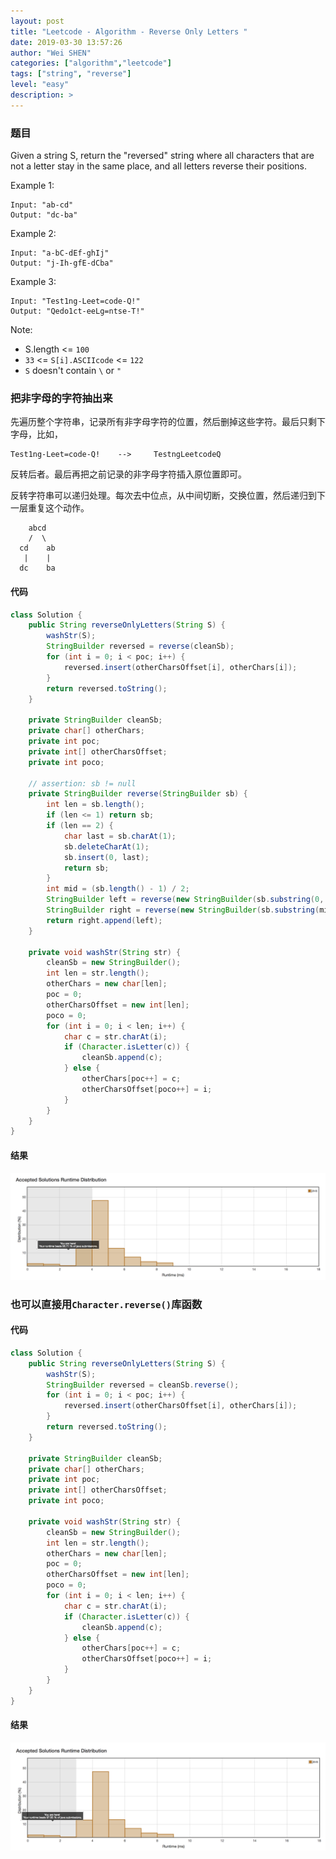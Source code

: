 ```yaml
---
layout: post
title: "Leetcode - Algorithm - Reverse Only Letters "
date: 2019-03-30 13:57:26
author: "Wei SHEN"
categories: ["algorithm","leetcode"]
tags: ["string", "reverse"]
level: "easy"
description: >
---
```


### 题目
Given a string S, return the "reversed" string where all characters that are not a letter stay in the same place, and all letters reverse their positions.

Example 1:
```
Input: "ab-cd"
Output: "dc-ba"
```

Example 2:
```
Input: "a-bC-dEf-ghIj"
Output: "j-Ih-gfE-dCba"
```

Example 3:
```
Input: "Test1ng-Leet=code-Q!"
Output: "Qedo1ct-eeLg=ntse-T!"
```

Note:

* S.length <= `100`
* `33` <= `S[i].ASCIIcode` <= `122`
* `S` doesn't contain `\` or `"`

### 把非字母的字符抽出来
先遍历整个字符串，记录所有非字母字符的位置，然后删掉这些字符。最后只剩下字母，比如，
```
Test1ng-Leet=code-Q!    -->     TestngLeetcodeQ
```

反转后者。最后再把之前记录的非字母字符插入原位置即可。

反转字符串可以递归处理。每次去中位点，从中间切断，交换位置，然后递归到下一层重复这个动作。
```
    abcd
    /  \
  cd    ab
   |    |
  dc    ba
```


#### 代码
```java
class Solution {
    public String reverseOnlyLetters(String S) {
        washStr(S);
        StringBuilder reversed = reverse(cleanSb);
        for (int i = 0; i < poc; i++) {
            reversed.insert(otherCharsOffset[i], otherChars[i]);
        }
        return reversed.toString();
    }

    private StringBuilder cleanSb;
    private char[] otherChars;
    private int poc;
    private int[] otherCharsOffset;
    private int poco;

    // assertion: sb != null
    private StringBuilder reverse(StringBuilder sb) {
        int len = sb.length();
        if (len <= 1) return sb;
        if (len == 2) {
            char last = sb.charAt(1);
            sb.deleteCharAt(1);
            sb.insert(0, last);
            return sb;
        }
        int mid = (sb.length() - 1) / 2;
        StringBuilder left = reverse(new StringBuilder(sb.substring(0, mid + 1)));
        StringBuilder right = reverse(new StringBuilder(sb.substring(mid + 1)));
        return right.append(left);
    }

    private void washStr(String str) {
        cleanSb = new StringBuilder();
        int len = str.length();
        otherChars = new char[len];
        poc = 0;
        otherCharsOffset = new int[len];
        poco = 0;
        for (int i = 0; i < len; i++) {
            char c = str.charAt(i);
            if (Character.isLetter(c)) {
                cleanSb.append(c);
            } else {
                otherChars[poc++] = c;
                otherCharsOffset[poco++] = i;
            }
        }
    }
}
```

#### 结果
![reverse-only-letters-1](/images/leetcode/reverse-only-letters-1.png)


### 也可以直接用`Character.reverse()`库函数

#### 代码
```java
class Solution {
    public String reverseOnlyLetters(String S) {
        washStr(S);
        StringBuilder reversed = cleanSb.reverse();
        for (int i = 0; i < poc; i++) {
            reversed.insert(otherCharsOffset[i], otherChars[i]);
        }
        return reversed.toString();
    }

    private StringBuilder cleanSb;
    private char[] otherChars;
    private int poc;
    private int[] otherCharsOffset;
    private int poco;

    private void washStr(String str) {
        cleanSb = new StringBuilder();
        int len = str.length();
        otherChars = new char[len];
        poc = 0;
        otherCharsOffset = new int[len];
        poco = 0;
        for (int i = 0; i < len; i++) {
            char c = str.charAt(i);
            if (Character.isLetter(c)) {
                cleanSb.append(c);
            } else {
                otherChars[poc++] = c;
                otherCharsOffset[poco++] = i;
            }
        }
    }
}
```

#### 结果
![reverse-only-letters-2](/images/leetcode/reverse-only-letters-2.png)
